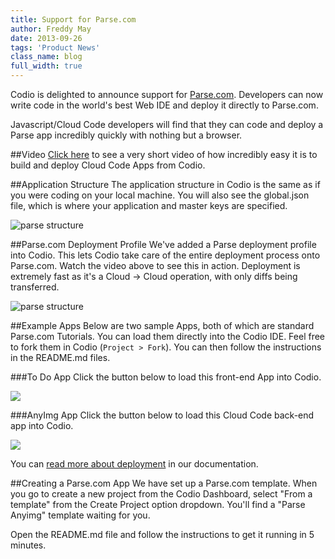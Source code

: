 ```yaml
---
title: Support for Parse.com
author: Freddy May
date: 2013-09-26
tags: 'Product News'
class_name: blog
full_width: true
---
```


Codio is delighted to announce support for [Parse.com](http://parse.com). Developers can now write code in the world's best Web IDE and deploy it directly to Parse.com.

Javascript/Cloud Code  developers will find that they can code and deploy a Parse app incredibly quickly with nothing but a browser.

##Video
<a href="https://player.vimeo.com/video/75482235?autoplay=1&hd=1" target="_blank">Click here</a> to see a very short video of how incredibly easy it is to build and deploy Cloud Code Apps from Codio.

##Application Structure
The application structure in Codio is the same as if you were coding on your local machine. You will also see the global.json file, which is where your application and master keys are specified.

![parse structure](/img/blog/parse-structure.png)

##Parse.com Deployment Profile
We've added a Parse deployment profile into Codio. This lets Codio take care of the entire deployment process onto Parse.com. Watch the video above to see this in action. Deployment is extremely fast as it's a Cloud -> Cloud operation, with only diffs being transferred.

![parse structure](/img/blog/parse-deploy.png)

##Example Apps
Below are two sample Apps, both of which are standard Parse.com Tutorials. You can load them directly into the Codio IDE. Feel free to fork them in Codio (`Project > Fork`). You can then follow the instructions in the README.md files.

###To Do App
Click the button below to load this front-end App into Codio.

<a href="http://bit.ly/192Whma" target="_blank"><img src=" https://codio-public.s3.amazonaws.com/sharing/show-me-the-code.png"></a>

###AnyImg App
Click the button below to load this Cloud Code back-end app into Codio.

<a href="http://bit.ly/1eJAHv2)" target="_blank"><img src=" https://codio-public.s3.amazonaws.com/sharing/show-me-the-code.png"></a>

You can [read more about deployment](/docs/deployment/) in our documentation.

##Creating a Parse.com App
We have set up a Parse.com template. When you go to create a new project from the Codio Dashboard, select "From a template" from the Create Project option dropdown. You'll find a "Parse Anyimg" template waiting for you.

Open the README.md file and follow the instructions to get it running in 5 minutes.

